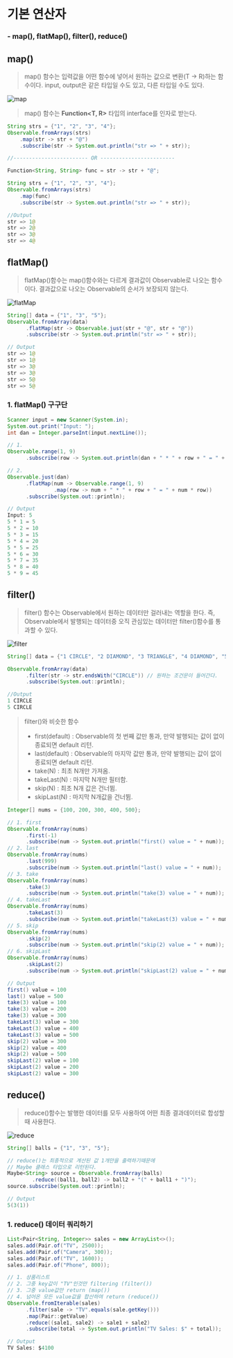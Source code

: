 # 기본 연산자

### - map(), flatMap(), filter(), reduce()



## map()

> map() 함수는 입력값을 어떤 함수에 넣어서 원하는 값으로 변환(T -> R)하는 함수이다. input, output은 같은 타입일 수도 있고, 다른 타입일 수도 있다.

![map](https://raw.github.com/wiki/ReactiveX/RxJava/images/rx-operators/map.png)



> map() 함수는 **Function<T, R>** 타입의 interface를 인자로 받는다.

```java
String strs = {"1", "2", "3", "4"};
Observable.fromArrays(strs)
  	.map(str -> str + "@")
  	.subscribe(str -> System.out.println("str => " + str));

//------------------------ OR ------------------------

Function<String, String> func = str -> str + "@";

String strs = {"1", "2", "3", "4"};
Observable.fromArrays(strs)
  	.map(func)
  	.subscribe(str -> System.out.println("str => " + str));
```

```java
//Output
str => 1@
str => 2@
str => 3@
str => 4@
```





## flatMap()

> flatMap()함수는 map()함수와는 다르게 결과값이 Observable로 나오는 함수이다. 결과값으로 나오는 Observable의 순서가 보장되지 않는다.

![flatMap](http://reactivex.io/documentation/operators/images/flatMap.c.png)

```java
String[] data = {"1", "3", "5"};
Observable.fromArray(data)
      .flatMap(str -> Observable.just(str + "@", str + "@"))
      .subscribe(str -> System.out.println("str => " + str));
```

```java
// Output
str => 1@
str => 1@
str => 3@
str => 3@
str => 5@
str => 5@
```



### 1. flatMap() 구구단

```java
Scanner input = new Scanner(System.in);
System.out.print("Input: ");
int dan = Integer.parseInt(input.nextLine());

// 1.
Observable.range(1, 9)
  	  .subscribe(row -> System.out.println(dan + " * " + row + " = " + dan * row));

// 2.
Observable.just(dan)
      .flatMap(num -> Observable.range(1, 9)
               .map(row -> num + " * " + row + " = " + num * row))
      .subscribe(System.out::println);
```

```java
// Output
Input: 5
5 * 1 = 5
5 * 2 = 10
5 * 3 = 15
5 * 4 = 20
5 * 5 = 25
5 * 6 = 30
5 * 7 = 35
5 * 8 = 40
5 * 9 = 45
```



## filter()

> filter() 함수는 Observable에서 원하는 데이터만 걸러내는 역할을 한다. 즉, Observable에서 발행되는 데이터중 오직 관심있는 데이터만 filter()함수를 통과할 수 있다.

![filter](https://raw.github.com/wiki/ReactiveX/RxJava/images/rx-operators/filter.png)

```java
String[] data = {"1 CIRCLE", "2 DIAMOND", "3 TRIANGLE", "4 DIAMOND", "5 CIRCLE", "6HEXAGON"};

Observable.fromArray(data)
      .filter(str -> str.endsWith("CIRCLE")) // 원하는 조건문이 들어간다.
      .subscribe(System.out::println);
```

```java
//Output
1 CIRCLE
5 CIRCLE
```


> filter()와 비슷한 함수
>
> - first(default) : Observable의 첫 번째 값만 통과, 만약 발행되는 값이 없이 종료되면 default 리턴.
> - last(default) : Observable의 마지막 값만 통과, 만약 발행되는 값이 없이 종료되면 default 리턴.
> - take(N) : 최초 N개만 가져옴.
> - takeLast(N) : 마지막 N개만 필터함.
> - skip(N) : 최초 N개 값은 건너뜀.
> - skipLast(N) : 마지막 N개값을 건너뜀.

```java
Integer[] nums = {100, 200, 300, 400, 500};

// 1. first
Observable.fromArray(nums)
      .first(-1)
      .subscribe(num -> System.out.println("first() value = " + num));
// 2. last
Observable.fromArray(nums)
      .last(999)
      .subscribe(num -> System.out.println("last() value = " + num));
// 3. take
Observable.fromArray(nums)
      .take(3)
      .subscribe(num -> System.out.println("take(3) value = " + num));
// 4. takeLast
Observable.fromArray(nums)
      .takeLast(3)
      .subscribe(num -> System.out.println("takeLast(3) value = " + num));
// 5. skip
Observable.fromArray(nums)
      .skip(2)
      .subscribe(num -> System.out.println("skip(2) value = " + num));
// 6. skipLast
Observable.fromArray(nums)
      .skipLast(2)
      .subscribe(num -> System.out.println("skipLast(2) value = " + num));
```

```java
// Output
first() value = 100
last() value = 500
take(3) value = 100
take(3) value = 200
take(3) value = 300
takeLast(3) value = 300
takeLast(3) value = 400
takeLast(3) value = 500
skip(2) value = 300
skip(2) value = 400
skip(2) value = 500
skipLast(2) value = 100
skipLast(2) value = 200
skipLast(2) value = 300
```



## reduce()

> reduce()함수는 발행한 데이터를 모두 사용하여 어떤 최종 결과데이터로 합성할 때 사용한다.

![reduce](https://raw.github.com/wiki/ReactiveX/RxJava/images/rx-operators/reduce.2.png)

```java
String[] balls = {"1", "3", "5"};

// reduce()는 최종적으로 계산된 값 1개만을 출력하기때문에
// Maybe 클래스 타입으로 리턴된다.
Maybe<String> source = Observable.fromArray(balls)
  		.reduce((ball1, ball2) -> ball2 + "(" + ball1 + ")");
source.subscribe(System.out::println);
```

```java
// Output
5(3(1))
```



### 1. reduce() 데이터 쿼리하기

```java
List<Pair<String, Integer>> sales = new ArrayList<>();
sales.add(Pair.of("TV", 2500));
sales.add(Pair.of("Camera", 300));
sales.add(Pair.of("TV", 1600));
sales.add(Pair.of("Phone", 800));

// 1. 상품리스트
// 2. 그중 key값이 "TV"인것만 filtering (filter())
// 3. 그중 value값만 return (map())
// 4. 넘어온 모든 value값을 합산하여 return (reduce())
Observable.fromIterable(sales)
      .filter(sale -> "TV".equals(sale.getKey()))
      .map(Pair::getValue)
      .reduce((sale1, sale2) -> sale1 + sale2)
      .subscribe(total -> System.out.println("TV Sales: $" + total));
```

```java
// Output
TV Sales: $4100
```

